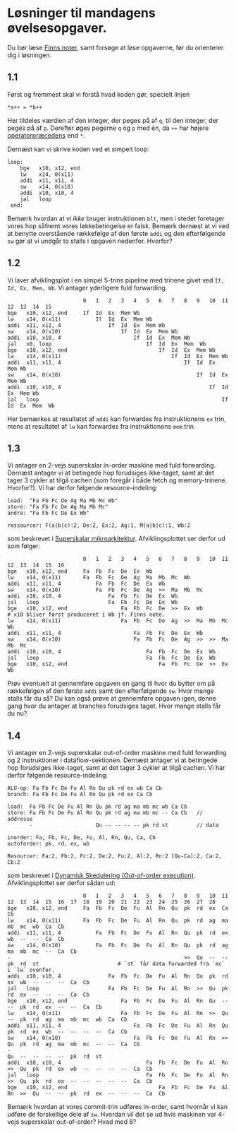 
# Løsninger til mandagens øvelsesopgaver.
Du bør læse [Finns noter](https://github.com/diku-compSys/compSys-e2022-pub/blob/main/resources/Afviklingsplot/plot.md), samt forsøge at løse opgaverne, før du orienterer dig i løsningen.

## 1.1
Først og fremmest skal vi forstå hvad koden gør, specielt linjen
```
*a++ = *b++
```
Her tildeles værdien af den integer, der peges på af `q`, til den integer, der peges på af `p`. Derefter øges pegerne `q` og `p` med én, da `++` har højere [operatorpræcedens](https://www.cs.uic.edu/~i109/Notes/COperatorPrecedenceTable.pdf) end `*`.

Dernæst kan vi skrive koden ved et simpelt loop:
~~~
loop:
    bge   x10, x12, end
    lw    x14, 0(x11)
    addi  x11, x11, 4
    sw    x14, 0(x10)
    addi  x10, x10, 4
    jal   loop
 end:
~~~
Bemærk hvordan at vi _ikke_ bruger instruktionen `blt`, men i stedet foretager vores hop såfremt vores løkkebetingelse er falsk. Bemærk dernæst at vi ved at benytte overstående rækkefølge af den første `addi` og den efterfølgende `sw` gør at vi undgår to stalls i opgaven nedenfor. Hvorfor?

## 1.2

Vi laver afviklingsplot i en simpel 5-trins pipeline med trinene givet ved `If, Id, Ex, Mem, Wb`. Vi antager yderligere fuld forwarding.

```
                        0   1   2   3   4   5   6   7   8   9   10  11  12  13  14  15
bge   x10, x12, end     If  Id  Ex  Mem Wb
lw    x14, 0(x11)           If  Id  Ex  Mem Wb
addi  x11, x11, 4               If  Id  Ex  Mem Wb
sw    x14, 0(x10)                   If  Id  Ex  Mem Wb
addi  x10, x10, 4                       If  Id  Ex  Mem Wb
jal   x0, loop                              If  Id  Ex  Mem  Wb
bge   x10, x12, end                             If  Id  Ex  Mem Wb
lw    x14, 0(x11)                                   If  Id  Ex  Mem Wb
addi  x11, x11, 4                                       If  Id  Ex  Mem Wb
sw    x14, 0(x10)                                           If  Id  Ex  Mem Wb
addi  x10, x10, 4                                               If  Id  Ex  Mem Wb
jal   loop                                                          If  Id  Ex  Mem  Wb
```
Her bemærkes at resultatet af `addi` kan forwardes fra instruktionens `ex` trin, mens at resultatet af `lw` kan forwardes fra instruktionens `mem` trin.


## 1.3
Vi antager en 2-vejs superskalar in-order maskine med fuld forwarding. Dernæst antager vi at betingede hop forudsiges ikke-taget, samt at det tager 3 cykler at tilgå cachen (som foregår i både fetch og memory-trinene. Hvorfor?). Vi har derfor følgende resource-indeling:
```
load:  "Fa Fb Fc De Ag Ma Mb Mc Wb"
store: "Fa Fb Fc De Ag Ma Mb Mc"
andre: "Fa Fb Fc De Ex Wb"

ressourcer: F(a|b|c):2, De:2, Ex:2, Ag:1, M(a|b|c):1, Wb:2
```
som beskrevet i [Superskalar mikroarkitektur](https://github.com/diku-compSys/compSys-e2022-pub/blob/main/resources/Afviklingsplot/superskalar.md). Afviklingsplottet ser derfor ud som følger:

```
                        0   1   2   3   4   5   6   7   8   9   10  11  12  13  14  15  16
bge   x10, x12, end     Fa  Fb  Fc  De  Ex  Wb
lw    x14, 0(x11)       Fa  Fb  Fc  De  Ag  Ma  Mb  Mc  Wb
addi  x11, x11, 4           Fa  Fb  Fc  De  Ex  Wb
sw    x14, 0(x10)           Fa  Fb  Fc  De  Ag  >>  Ma  Mb  Mc
addi  x10, x10, 4               Fa  Fb  Fc  De  Ex  Wb
jal   loop                      Fa  Fb  Fc  De  Ex  Wb
bge   x10, x12, end                 Fa  Fb  Fc  De  >>  Ex  Wb                            # x10 bliver først produceret i Wb jf. Finns note.
lw    x14, 0(x11)                   Fa  Fb  Fc  De  Ag  >>  Ma  Mb  Mc  Wb
addi  x11, x11, 4                       Fa  Fb  Fc  De  Ex  Wb
sw    x14, 0(x10)                       Fa  Fb  Fc  De  Ag  >>  >>  Ma  Mb  Mc
addi  x10, x10, 4                           Fa  Fb  Fc  De  Ex  Wb
jal   loop                                  Fa  Fb  Fc  De  Ex  Wb
bge   x10, x12, end                             Fa  Fb  Fc  De  >>  Ex  Wb
```
Prøv eventuelt at gennemføre opgaven en gang til hvor du bytter om på rækkefølgen af den første `addi` samt den efterfølgende `sw`. Hvor mange stalls får du så? Du kan også prøve at gennemføre opgaven igen, denne gang hvor du antager at branches forudsiges taget. Hvor mange stalls får du nu?

## 1.4
Vi antager en 2-vejs superskalar out-of-order maskine med fuld forwarding og 2 instruktioner i dataflow-sektionen. Dernæst antager vi at betingede hop forudsiges ikke-taget, samt at det tager 3 cykler at tilgå cachen. Vi har derfor følgende resource-indeling:
```
ALU-op: Fa Fb Fc De Fu Al Rn Qu pk rd ex wb Ca Cb
branch: Fa Fb Fc De Fu Al Rn Qu pk rd ex Ca Cb

load:  Fa Fb Fc De Fu Al Rn Qu pk rd ag ma mb mc wb Ca Cb
store: Fa Fb Fc De Fu Al Rn Qu pk rd ag ma mb mc -- Ca Cb   // addresse
       -                    Qu -- -- -- -- pk rd st         // data

inorder: Fa, Fb, Fc, De, Fu, Al, Rn, Qu, Ca, Cb
outoforder: pk, rd, ex, wb

Resourcer: Fa:2, Fb:2, Fc:2, De:2, Fu:2, Al:2, Rn:2 [Qu-Ca]:2, Ca:2, Cb:2
```
som beskrevet i [Dynamisk Skedulering (Out-of-order execution)](https://github.com/diku-compSys/compSys-e2022-pub/blob/main/resources/Afviklingsplot/ooo.md). Afviklingsplottet ser derfor sådan ud:

```
                        0   1   2   3   4   5   6   7   8   9   10  11  12  13  14  15  16  17  18  19  20  21  22  23  24  25  26  27  28
bge   x10, x12, end     Fa  Fb  Fc  De  Fu  Al  Rn  Qu  pk  rd  ex  Ca  Cb
lw    x14, 0(x11)       Fa  Fb  Fc  De  Fu  Al  Rn  Qu  pk  rd  ag  ma  mb  mc  wb  Ca  Cb
addi  x11, x11, 4           Fa  Fb  Fc  De  Fu  Al  Rn  Qu  pk  rd  ex  wb  --  --  Ca  Cb
sw    x14, 0(x10)           Fa  Fb  Fc  De  Fu  Al  Rn  Qu  pk  rd  ag  ma  mb  mc  --  Ca  Cb                   
-                                                       >>  Qu  --  --  pk  rd  st                         # `st` får data forwarded fra `mc` i `lw` ovenfor.
addi  x10, x10, 4               Fa  Fb  Fc  De  Fu  Al  Rn  Qu  pk  rd  ex  wb  --  --  --  Ca  Cb
jal   loop                      Fa  Fb  Fc  De  Fu  Al  Rn  >>  Qu  pk  rd  ex  --  --  --  Ca  Cb
bge   x10, x12, end                 Fa  Fb  Fc  De  Fu  Al  Rn  Qu  --  --  pk  rd  ex  --  --  Ca  Cb
lw    x14, 0(x11)                   Fa  Fb  Fc  De  Fu  Al  Rn  >>  Qu  --  pk  rd  ag  ma  mb  mc  wb  Ca  Cb
addi  x11, x11, 4                       Fa  Fb  Fc  De  Fu  Al  Rn  Qu  pk  rd  ex  wb  --  --  --  --  Ca  Cb
sw    x14, 0(x10)                       Fa  Fb  Fc  De  Fu  Al  Rn  >>  Qu  pk  rd  ag  ma  mb  mc  --  --  Ca  Cb
-                                                                       Qu  --  --  --  --  pk  rd  st
addi  x10, x10, 4                           Fa  Fb  Fc  De  Fu  Al  Rn  >>  Qu  pk  rd  ex  wb  --  --  --  --  Ca  Cb
jal   loop                                  Fa  Fb  Fc  De  Fu  Al  Rn  >>  Qu  pk  rd  ex  --  --  --  --  --  Ca  Cb
bge   x10, x12, end                             Fa  Fb  Fc  De  Fu  Al  Rn  >>  Qu  --  --  pk  rd  ex  --  --  --  Ca  Cb
```
Bemærk hvordan at vores commit-trin udføres in-order, samt hvornår vi kan udføre de forskellige dele af `sw`. Hvordan vil det se ud hvis maskinen var 4-vejs superskalar out-of-order? Hvad med 8?
